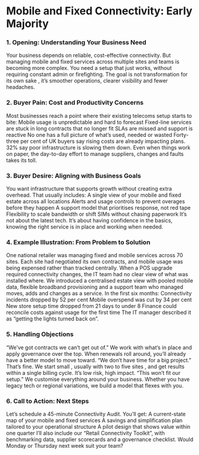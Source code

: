 # Mobile and Fixed Connectivity: Early Majority
### 1. Opening: Understanding Your Business Need
Your business depends on reliable, cost-effective connectivity. But managing mobile and fixed services across multiple sites and teams is becoming more complex. You need a setup that just works, without requiring constant admin or firefighting. The goal is not transformation for its own sake ,  it’s smoother operations, clearer visibility and fewer headaches.
### 2. Buyer Pain: Cost and Productivity Concerns
Most businesses reach a point where their existing telecoms setup starts to bite:
Mobile usage is unpredictable and hard to forecast
Fixed-line services are stuck in long contracts that no longer fit
SLAs are missed and support is reactive
No one has a full picture of what’s used, needed or wasted
Forty-three per cent of UK buyers say rising costs are already impacting plans. 32% say poor infrastructure is slowing them down. Even when things work on paper, the day-to-day effort to manage suppliers, changes and faults takes its toll.
### 3. Buyer Desire: Aligning with Business Goals
You want infrastructure that supports growth without creating extra overhead. That usually includes:
A single view of your mobile and fixed estate across all locations
Alerts and usage controls to prevent overages before they happen
A support model that prioritises response, not red tape
Flexibility to scale bandwidth or shift SIMs without chasing paperwork
It’s not about the latest tech. It’s about having confidence in the basics, knowing the right service is in place and working when needed.
### 4. Example Illustration: From Problem to Solution
One national retailer was managing fixed and mobile services across 70 sites. Each site had negotiated its own contracts, and mobile usage was being expensed rather than tracked centrally. When a POS upgrade required connectivity changes, the IT team had no clear view of what was installed where.
We introduced a centralised estate view with pooled mobile data, flexible broadband provisioning and a support team who managed moves, adds and changes as a service.
In the first six months:
Connectivity incidents dropped by 52 per cent
Mobile overspend was cut by 34 per cent
New store setup time dropped from 21 days to under 8
Finance could reconcile costs against usage for the first time
The IT manager described it as “getting the lights turned back on”.
### 5. Handling Objections
“We’ve got contracts we can’t get out of.”
We work with what’s in place and apply governance over the top. When renewals roll around, you’ll already have a better model to move toward.
“We don’t have time for a big project.”
That’s fine. We start small ,  usually with two to five sites ,  and get results within a single billing cycle. It’s low risk, high impact.
“This won’t fit our setup.”
We customise everything around your business. Whether you have legacy tech or regional variations, we build a model that flexes with you.
### 6. Call to Action: Next Steps
Let’s schedule a 45-minute Connectivity Audit. You’ll get:
A current-state map of your mobile and fixed services
A savings and simplification plan tailored to your operational structure
A pilot design that shows value within one quarter
I’ll also include our “Retail Connectivity Toolkit”, with benchmarking data, supplier scorecards and a governance checklist. Would Monday or Thursday next week suit your team?
